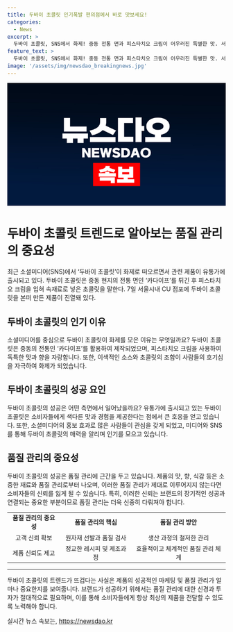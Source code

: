 ```yaml
---
title: 두바이 초콜릿 인기폭발 편의점에서 바로 맛보세요!
categories:
  - News
excerpt: >
  두바이 초콜릿, SNS에서 화제! 중동 전통 면과 피스타치오 크림이 어우러진 특별한 맛. 서울시내 CU점포에서 만나볼 수 있다. 소셜미디어에서 화제인 두바이 초콜릿, 이 대세를 따라가보는 건 어떨까요?
feature_text: >
  두바이 초콜릿, SNS에서 화제! 중동 전통 면과 피스타치오 크림이 어우러진 특별한 맛. 서울시내 CU점포에서 만나볼 수 있다. 소셜미디어에서 화제인 두바이 초콜릿, 이 대세를 따라가보는 건 어떨까요?
image: '/assets/img/newsdao_breakingnews.jpg'
---
```


<p><img src="/assets/img/newsdao_breakingnews.jpg" alt="firstkoreanews 속보" /></p>

<h1>두바이 초콜릿 트렌드로 알아보는 품질 관리의 중요성</h1>

<p data-ke-size="size16">최근 소셜미디어(SNS)에서 ‘두바이 초콜릿’이 화제로 떠오르면서 관련 제품이 유통가에 출시되고 있다. 두바이 초콜릿은 중동 현지의 전통 면인 ‘카다이프’를 튀긴 후 피스타치오 크림을 입혀 속재료로 넣은 초콜릿을 말한다. 7일 서울시내 CU 점포에 두바이 초콜릿을 본떠 만든 제품이 진열돼 있다.</p>

<h2 data-ke-size="size26">두바이 초콜릿의 인기 이유</h2>

<p data-ke-size="size16">소셜미디어를 중심으로 두바이 초콜릿이 화제를 모은 이유는 무엇일까요? 두바이 초콜릿은 중동의 전통인 ‘카다이프’를 활용하여 제작되었으며, 피스타치오 크림을 사용하여 독특한 맛과 향을 자랑합니다. 또한, 이색적인 소스와 초콜릿의 조합이 사람들의 호기심을 자극하여 화제가 되었습니다.</p>

<h2 data-ke-size="size26">두바이 초콜릿의 성공 요인</h2>

<p data-ke-size="size16">두바이 초콜릿의 성공은 어떤 측면에서 일어났을까요? 유통가에 출시되고 있는 두바이 초콜릿은 소비자들에게 색다른 맛과 경험을 제공한다는 점에서 큰 호응을 얻고 있습니다. 또한, 소셜미디어의 홍보 효과로 많은 사람들이 관심을 갖게 되었고, 미디어와 SNS를 통해 두바이 초콜릿의 매력을 알리며 인기를 모으고 있습니다.</p>

<h2 data-ke-size="size26">품질 관리의 중요성</h2>

<p data-ke-size="size16">두바이 초콜릿의 성공은 품질 관리에 근간을 두고 있습니다. 제품의 맛, 향, 식감 등은 소중한 재료와 품질 관리로부터 나오며, 이러한 품질 관리가 제대로 이루어지지 않는다면 소비자들의 신뢰를 잃게 될 수 있습니다. 특히, 이러한 신뢰는 브랜드의 장기적인 성공과 연결되는 중요한 부분이므로 품질 관리는 더욱 신중히 다뤄져야 합니다.</p>

<table>
  <tbody>
    <tr>
      <td style="text-align: center; height: 17px;"><b>품질 관리의 중요성</b></td>
      <td style="text-align: center; height: 17px;"><b>품질 관리의 핵심</b></td>
      <td style="text-align: center; height: 17px;"><b>품질 관리 방안</b></td>
    </tr>
    <tr>
      <td style="text-align: center;">고객 신뢰 확보</td>
      <td style="text-align: center;">원자재 선발과 품질 검사</td>
      <td style="text-align: center;">생산 과정의 철저한 관리</td>
    </tr>
    <tr>
      <td style="text-align: center;">제품 신뢰도 제고</td>
      <td style="text-align: center;">정교한 레시피 및 제조과정</td>
      <td style="text-align: center;">효율적이고 체계적인 품질 관리 체계</td>
    </tr>
  </tbody>
</table>

<hr>

<p data-ke-size="size16">두바이 초콜릿의 트렌드가 뜨겁다는 사실은 제품의 성공적인 마케팅 및 품질 관리가 얼마나 중요한지를 보여줍니다. 브랜드가 성공하기 위해서는 품질 관리에 대한 신경과 투자가 절대적으로 필요하며, 이를 통해 소비자들에게 항상 최상의 제품을 전달할 수 있도록 노력해야 합니다.</p>
실시간 뉴스 속보는, <a href="https://newsdao.kr" rel="dofollow">https://newsdao.kr</a>


